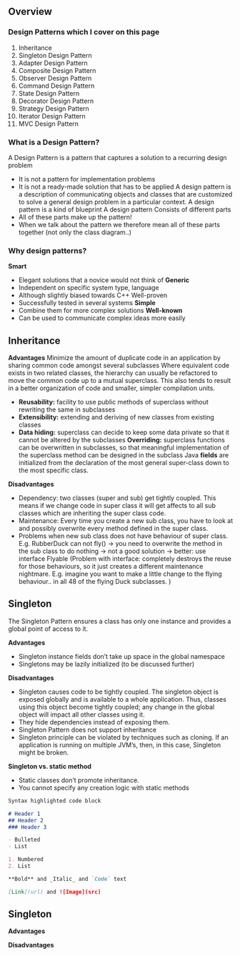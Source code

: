 ## Overview

### Design Patterns which I cover on this page
1. Inheritance
2. Singleton Design Pattern
3. Adapter Design Pattern
4. Composite Design Pattern
5. Observer Design Pattern
6. Command Design Pattern
7. State Design Pattern
8. Decorator Design Pattern
9. Strategy Design Pattern
10. Iterator Design Pattern
11. MVC Design Pattern

### What is a Design Pattern?

A Design Pattern is a pattern that captures a solution to a recurring design problem
- It is not a pattern for implementation problems
- It is not a ready-made solution that has to be applied
A design pattern is a description of communicating objects and classes that are customized to solve a general design problem in a particular context.
A design pattern is a kind of blueprint
A design pattern Consists of different parts
- All of these parts make up the pattern!
- When we talk about the pattern we therefore mean all of these parts together (not only the class diagram..)

### Why design patterns?
**Smart**
- Elegant solutions that a novice would not think of 
**Generic**
- Independent on specific system type, language
- Although slightly biased towards C++ Well-proven
- Successfully tested in several systems 
**Simple**
- Combine them for more complex solutions 
**Well-known**
- Can be used to communicate complex ideas more easily

## Inheritance

**Advantages**
Minimize the amount of duplicate code in an application by sharing common code amongst several subclasses
Where equivalent code exists in two related classes, the hierarchy can usually be refactored to move the common code up to a mutual superclass. This also tends to result in a better organization of code and smaller, simpler compilation units.
- **Reusability:** facility to use public methods of superclass without rewriting the same in subclasses
- **Extensibility:** extending and deriving of new classes from existing classes
- **Data hiding:** superclass can decide to keep some data private so that it cannot be altered by the subclasses
**Overriding:** superclass functions can be overwritten in subclasses, so that meaningful implementation of the superclass method can be designed in the subclass Java **fields** are initialized from the declaration of the most general super-class down to the most specific class.


**Disadvantages**
- Dependency: two classes (super and sub) get tightly coupled. This means if we change code in super class it will get affects to all sub classes which are inheriting the super class code.
- Maintenance: Every time you create a new sub class, you have to look at and possibly overwrite every method defined in the super class.
- Problems when new sub class does not have behaviour of super class. E.g. RubberDuck can not fly() -> you need to overwrite the method in the sub class to do nothing -> not a good solution -> better: use interface Flyable (Problem with interface: completely destroys the reuse for those behaviours, so it just creates a different maintenance nightmare. E.g. imagine you want to make a little change to the flying behaviour.. in all 48 of the flying Duck subclasses. )

## Singleton
The Singleton Pattern ensures a class has only one instance and provides a global point of access to it.

**Advantages**
- Singleton instance fields don’t take up space in the global namespace
- Singletons may be lazily initialized (to be discussed further)

**Disadvantages**
- Singleton causes code to be tightly coupled. The singleton object is exposed globally and is available to a whole application. Thus, classes using this object become tightly coupled; any change in the global object will impact all other classes using it.
- They hide dependencies instead of exposing them.
- Singleton Pattern does not support inheritance
- Singleton principle can be violated by techniques such as cloning. If an application is running on multiple JVM’s, then, in this case, Singleton might be broken.

**Singleton vs. static method**
- Static classes don’t promote inheritance.
- You cannot specify any creation logic with static methods



```markdown
Syntax highlighted code block

# Header 1
## Header 2
### Header 3

- Bulleted
- List

1. Numbered
2. List

**Bold** and _Italic_ and `Code` text

[Link](url) and ![Image](src)
```

## Singleton

**Advantages**


**Disadvantages**
